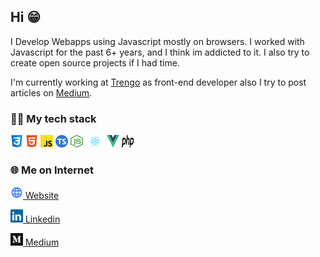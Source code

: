 ## Hi 😁

I Develop Webapps using Javascript mostly on browsers. I worked with Javascript for the past 6+ years, and I think im addicted to it.
I also try to create open source projects if I had time.

I'm currently working at [Trengo](https://trengo.com) as front-end developer also I try to post articles on [Medium](https://medium.com/@miladd3).

### 👨‍💻️ My tech stack


[<img src="https://raw.githubusercontent.com/miladd3/miladd3/main/assets/css.svg" width="20px"  alt="CSS"/>](https://github.com/miladd3)
[<img src="https://raw.githubusercontent.com/miladd3/miladd3/main/assets/html.svg" width="20px"  alt="HTML"/>](https://github.com/miladd3)
[<img src="https://raw.githubusercontent.com/miladd3/miladd3/main/assets/javascript.svg" width="20px"  alt="Javascript"/>](https://github.com/miladd3)
[<img src="https://raw.githubusercontent.com/miladd3/miladd3/main/assets/typescript.svg" width="20" height="20px" alt="Typescript" />](https://github.com/miladd3)
[<img src="https://raw.githubusercontent.com/miladd3/miladd3/main/assets/nodejs.svg" width="20px" height="20px" alt="NodeJs" />](https://github.com/miladd3)
[<img src="https://raw.githubusercontent.com/miladd3/miladd3/main/assets/react.svg" width="30" height="20px" alt="React" />](https://github.com/miladd3)
[<img src="https://raw.githubusercontent.com/miladd3/miladd3/main/assets/vue.svg" width="20" height="20px" alt="Vue" />](https://github.com/miladd3)
[<img src="https://raw.githubusercontent.com/miladd3/miladd3/main/assets/php.svg" width="20" height="20px" alt="PHP" />](https://github.com/miladd3)

### 🌐 Me on Internet

[<img src="https://raw.githubusercontent.com/miladd3/miladd3/main/assets/website.svg" width="20px"  alt="website"/> Website](http://dehghan.net)

[<img src="https://raw.githubusercontent.com/miladd3/miladd3/main/assets/linkedin.svg" width="20px"  alt="linkedin"/> Linkedin](https://www.linkedin.com/in/miladd3/)

[<img src="https://raw.githubusercontent.com/miladd3/miladd3/main/assets/medium.svg" width="20px"  alt="medium"/> Medium](https://medium.com/@miladd3/)
